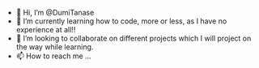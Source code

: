 - 👋 Hi, I’m @DumiTanase
- 🌱 I’m currently learning how to code, more or less, as I have no experience at all!!
- 💞️ I’m looking to collaborate on different projects which I will project on the way while learning.
- 📫 How to reach me ...

<!---
DumiTanase/DumiTanase is a ✨ special ✨ repository because its `README.md` (this file) appears on your GitHub profile.
You can click the Preview link to take a look at your changes.
--->
